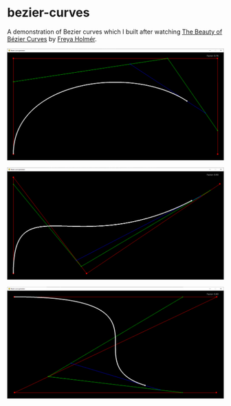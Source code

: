 # bezier-curves

A demonstration of Bezier curves which I built after watching [The Beauty of Bézier Curves](https://www.youtube.com/watch?v=aVwxzDHniEw) by [Freya Holmér](https://twitter.com/FreyaHolmer).

![a Bezier curve](bezier-curves.png)

![another Bezier curve](bezier-curves-2.png)

![yet another Bezier curve](bezier-curves-3.png)